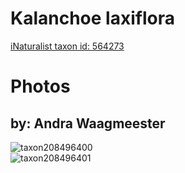 
Kalanchoe laxiflora
===================
  
[iNaturalist taxon id: 564273](https://www.inaturalist.org/taxa/564273)
# Photos

## by: Andra Waagmeester
  
![taxon208496400](https://inaturalist-open-data.s3.amazonaws.com/photos/223367276/medium.jpeg)  
![taxon208496401](https://inaturalist-open-data.s3.amazonaws.com/photos/223367250/medium.jpeg)